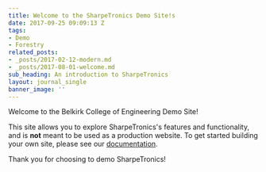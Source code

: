 ```yaml
---
title: Welcome to the SharpeTronics Demo Site!s
date: 2017-09-25 09:09:13 Z
tags:
- Demo
- Forestry
related_posts:
- _posts/2017-02-12-modern.md
- _posts/2017-08-01-welcome.md
sub_heading: An introduction to SharpeTronics
layout: journal_single
banner_image: ''
---
```


Welcome to the Belkirk College of Engineering Demo Site!

This site allows you to explore SharpeTronics's features and functionality, and is **not** meant to be used as a production website. To get started building your own site, please see our [documentation](https://sharpetronics.com/help).

Thank you for choosing to demo SharpeTronics!
